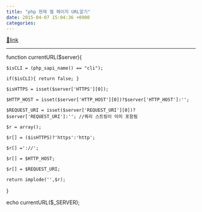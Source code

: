```yaml
---
title: "php 현재 웹 페이지 URL알기"
date: 2015-04-07 15:04:36 +0900
categories: 
---
```

[🔗link](http://www.mins01.com/mh/tech/read/931)
***


function currentURL($server){

	$isCLI = (php_sapi_name() == "cli");

	if($isCLI){ return false; }

	$isHTTPS = isset($server['HTTPS'][0]);

	$HTTP_HOST = isset($server['HTTP_HOST'][0])?$server['HTTP_HOST']:'';

	$REQUEST_URI = isset($server['REQUEST_URI'][0])?$server['REQUEST_URI']:''; //쿼리 스트링이 이미 포함됨

	$r = array();

	$r[] = ($isHTTPS)?'https':'http';

	$r[] ='://';

	$r[] = $HTTP_HOST;

	$r[] = $REQUEST_URI;

	return implode('',$r);

}

  


echo currentURL($_SERVER);




